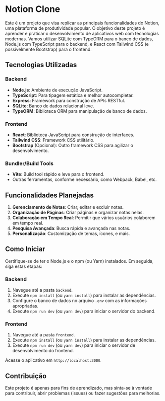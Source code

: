 # Notion Clone

Este é um projeto que visa replicar as principais funcionalidades do Notion, uma plataforma de produtividade popular. O objetivo deste projeto é aprender e praticar o desenvolvimento de aplicativos web com tecnologias modernas. Vamos utilizar SQLite com TypeORM para o banco de dados, Node.js com TypeScript para o backend, e React com Tailwind CSS (e possivelmente Bootstrap) para o frontend.

## Tecnologias Utilizadas

### Backend

- **Node.js**: Ambiente de execução JavaScript.
- **TypeScript**: Para tipagem estática e melhor autocompletar.
- **Express**: Framework para construção de APIs RESTful.
- **SQLite**: Banco de dados relacional leve.
- **TypeORM**: Biblioteca ORM para manipulação de banco de dados.

### Frontend

- **React**: Biblioteca JavaScript para construção de interfaces.
- **Tailwind CSS**: Framework CSS utilitário.
- **Bootstrap** (Opcional): Outro framework CSS para agilizar o desenvolvimento.

### Bundler/Build Tools

- **Vite**: Build tool rápido e leve para o frontend.
- Outras ferramentas, conforme necessário, como Webpack, Babel, etc.

## Funcionalidades Planejadas

1. **Gerenciamento de Notas**: Criar, editar e excluir notas.
2. **Organização de Páginas**: Criar páginas e organizar notas nelas.
3. **Colaboração em Tempo Real**: Permitir que vários usuários colaborem em tempo real.
4. **Pesquisa Avançada**: Busca rápida e avançada nas notas.
5. **Personalização**: Customização de temas, ícones, e mais.

## Como Iniciar

Certifique-se de ter o Node.js e o npm (ou Yarn) instalados. Em seguida, siga estas etapas:

### Backend

1. Navegue até a pasta `backend`.
2. Execute `npm install` (ou `yarn install`) para instalar as dependências.
3. Configure o banco de dados no arquivo `.env` com as informações apropriadas.
4. Execute `npm run dev` (ou `yarn dev`) para iniciar o servidor do backend.

### Frontend

1. Navegue até a pasta `frontend`.
2. Execute `npm install` (ou `yarn install`) para instalar as dependências.
3. Execute `npm run dev` (ou `yarn dev`) para iniciar o servidor de desenvolvimento do frontend.

Acesse o aplicativo em `http://localhost:3000`.

## Contribuição

Este projeto é apenas para fins de aprendizado, mas sinta-se à vontade para contribuir, abrir problemas (issues) ou fazer sugestões para melhorias.